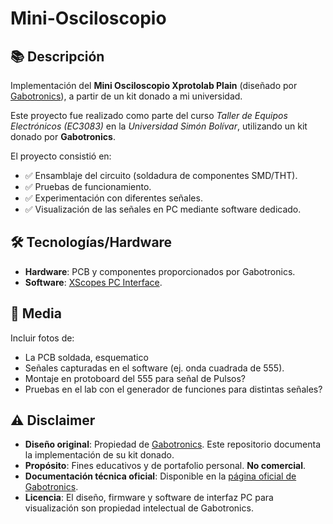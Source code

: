 # Mini-Osciloscopio

## 📚 Descripción
Implementación del **Mini Osciloscopio Xprotolab Plain** (diseñado por [Gabotronics](https://www.gabotronics.com/categories/products/xprotolab-plain.html)), a partir de un kit donado a mi universidad.  

Este proyecto fue realizado como parte del curso *Taller de Equipos Electrónicos (EC3083)* en la *Universidad Simón Bolívar*, utilizando un kit donado por **Gabotronics**. 

El proyecto consistió en:  
- ✅ Ensamblaje del circuito (soldadura de componentes SMD/THT).  
- ✅ Pruebas de funcionamiento.  
- ✅ Experimentación con diferentes señales.
- ✅ Visualización de las señales en PC mediante software dedicado.

## 🛠️ Tecnologías/Hardware
- **Hardware**: PCB y componentes proporcionados por Gabotronics.  
- **Software**: [XScopes PC Interface](https://www.gabotronics.com/product-info/xprotolab-pc-interface.html).  

## 📸 Media
Incluir fotos de:  
- La PCB soldada, esquematico 
- Señales capturadas en el software (ej. onda cuadrada de 555).  
- Montaje en protoboard del 555 para señal de Pulsos?
- Pruebas en el lab con el generador de funciones para distintas señales?

## ⚠️ Disclaimer  
- **Diseño original**: Propiedad de [Gabotronics](https://www.gabotronics.com/). Este repositorio 
documenta la implementación de su kit donado. 
- **Propósito**: Fines educativos y de portafolio personal. **No comercial**.   
- **Documentación técnica oficial**: Disponible en la [página oficial de Gabotronics](https://www.gabotronics.com/categories/products/xprotolab-plain.html).
- **Licencia**: El diseño, firmware y software de interfaz PC para visualización son propiedad intelectual de Gabotronics. 
